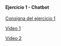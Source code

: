 #### Ejercicio 1 - Chatbot 
[Consigna del ejercicio 1](https://github.com/FIUBA-Posgrado-Inteligencia-Artificial/CEIA-LLMIAG/blob/main/ClaseVI/LLMs%20y%20GEN%20IA%20-%20Clase%206.pdf)

[Video 1](https://github.com/user-attachments/assets/920b3108-dd50-4ec8-b732-758f7ac853a5)

[Video 2](https://github.com/user-attachments/assets/b185daf4-dc83-4c0d-9d69-c660abac3ffa)
